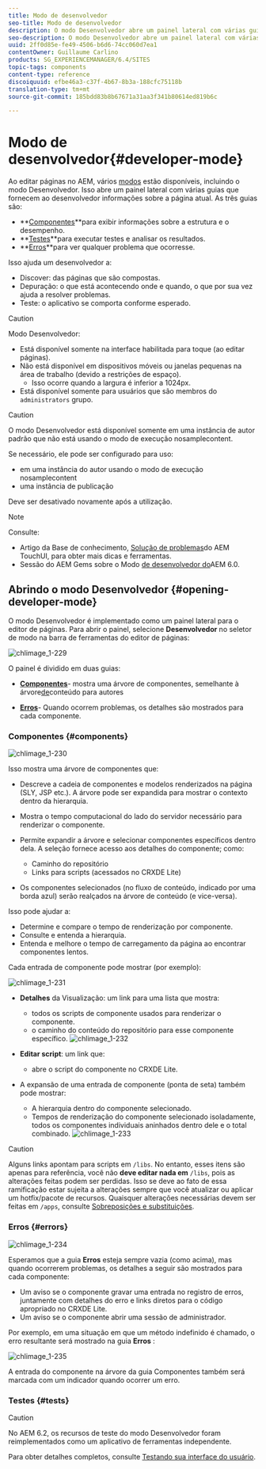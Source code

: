```yaml
---
title: Modo de desenvolvedor
seo-title: Modo de desenvolvedor
description: O modo Desenvolvedor abre um painel lateral com várias guias que fornecem ao desenvolvedor informações sobre a página atual
seo-description: O modo Desenvolvedor abre um painel lateral com várias guias que fornecem ao desenvolvedor informações sobre a página atual
uuid: 2ff0d85e-fe49-4506-b6d6-74cc060d7ea1
contentOwner: Guillaume Carlino
products: SG_EXPERIENCEMANAGER/6.4/SITES
topic-tags: components
content-type: reference
discoiquuid: efbe46a3-c37f-4b67-8b3a-188cfc75118b
translation-type: tm+mt
source-git-commit: 185bdd83b8b67671a31aa3f341b80614ed819b6c

---
```



# Modo de desenvolvedor{#developer-mode}

Ao editar páginas no AEM, vários [modos](/help/sites-authoring/author-environment-tools.md#page-modes) estão disponíveis, incluindo o modo Desenvolvedor. Isso abre um painel lateral com várias guias que fornecem ao desenvolvedor informações sobre a página atual. As três guias são:

* **[Componentes](#components)**para exibir informações sobre a estrutura e o desempenho.
* **[Testes](#tests)**para executar testes e analisar os resultados.
* **[Erros](#errors)**para ver qualquer problema que ocorresse.

Isso ajuda um desenvolvedor a:

* Discover: das páginas que são compostas.
* Depuração: o que está acontecendo onde e quando, o que por sua vez ajuda a resolver problemas.
* Teste: o aplicativo se comporta conforme esperado.

>[!CAUTION]
>
>Modo Desenvolvedor:
>
>* Está disponível somente na interface habilitada para toque (ao editar páginas).
>* Não está disponível em dispositivos móveis ou janelas pequenas na área de trabalho (devido a restrições de espaço).
   >   * Isso ocorre quando a largura é inferior a 1024px.
>* Está disponível somente para usuários que são membros do `administrators` grupo.


>[!CAUTION]
>
>O modo Desenvolvedor está disponível somente em uma instância de autor padrão que não está usando o modo de execução nosamplecontent.
>
>Se necessário, ele pode ser configurado para uso:
>
>* em uma instância do autor usando o modo de execução nosamplecontent
>* uma instância de publicação
>
>
Deve ser desativado novamente após a utilização.

>[!NOTE]
>
>Consulte:
>
>* Artigo da Base de conhecimento, [Solução de problemas](https://helpx.adobe.com/experience-manager/kb/troubleshooting-aem-touchui-issues.html)do AEM TouchUI, para obter mais dicas e ferramentas.
>* Sessão do AEM Gems sobre o Modo [de desenvolvedor do](https://docs.adobe.com/content/ddc/en/gems/aem-6-0-developer-mode.html)AEM 6.0.


## Abrindo o modo Desenvolvedor {#opening-developer-mode}

O modo Desenvolvedor é implementado como um painel lateral para o editor de páginas. Para abrir o painel, selecione **Desenvolvedor** no seletor de modo na barra de ferramentas do editor de páginas:

![chlimage_1-229](assets/chlimage_1-229.png)

O painel é dividido em duas guias:

* **[Componentes](/help/sites-developing/developer-mode.md#components)**- mostra uma árvore de componentes, semelhante à árvore[de](/help/sites-authoring/author-environment-tools.md#content-tree)conteúdo para autores

* **[Erros](/help/sites-developing/developer-mode.md#errors)**- Quando ocorrem problemas, os detalhes são mostrados para cada componente.

### Componentes {#components}

![chlimage_1-230](assets/chlimage_1-230.png)

Isso mostra uma árvore de componentes que:

* Descreve a cadeia de componentes e modelos renderizados na página (SLY, JSP etc.). A árvore pode ser expandida para mostrar o contexto dentro da hierarquia.
* Mostra o tempo computacional do lado do servidor necessário para renderizar o componente.
* Permite expandir a árvore e selecionar componentes específicos dentro dela. A seleção fornece acesso aos detalhes do componente; como:

   * Caminho do repositório
   * Links para scripts (acessados no CRXDE Lite)

* Os componentes selecionados (no fluxo de conteúdo, indicado por uma borda azul) serão realçados na árvore de conteúdo (e vice-versa).

Isso pode ajudar a:

* Determine e compare o tempo de renderização por componente.
* Consulte e entenda a hierarquia.
* Entenda e melhore o tempo de carregamento da página ao encontrar componentes lentos.

Cada entrada de componente pode mostrar (por exemplo):

![chlimage_1-231](assets/chlimage_1-231.png)

* **Detalhes** da Visualização: um link para uma lista que mostra:

   * todos os scripts de componente usados para renderizar o componente.
   * o caminho do conteúdo do repositório para esse componente específico.
   ![chlimage_1-232](assets/chlimage_1-232.png)

* **Editar script**: um link que:

   * abre o script do componente no CRXDE Lite.

* A expansão de uma entrada de componente (ponta de seta) também pode mostrar:

   * A hierarquia dentro do componente selecionado.
   * Tempos de renderização do componente selecionado isoladamente, todos os componentes individuais aninhados dentro dele e o total combinado.
   ![chlimage_1-233](assets/chlimage_1-233.png)

>[!CAUTION]
>
>Alguns links apontam para scripts em `/libs`. No entanto, esses itens são apenas para referência, você não **deve editar nada em** `/libs`, pois as alterações feitas podem ser perdidas. Isso se deve ao fato de essa ramificação estar sujeita a alterações sempre que você atualizar ou aplicar um hotfix/pacote de recursos. Quaisquer alterações necessárias devem ser feitas em `/apps`, consulte [Sobreposições e substituições](/help/sites-developing/overlays.md).

### Erros {#errors}

![chlimage_1-234](assets/chlimage_1-234.png)

Esperamos que a guia **Erros** esteja sempre vazia (como acima), mas quando ocorrerem problemas, os detalhes a seguir são mostrados para cada componente:

* Um aviso se o componente gravar uma entrada no registro de erros, juntamente com detalhes do erro e links diretos para o código apropriado no CRXDE Lite.
* Um aviso se o componente abrir uma sessão de administrador.

Por exemplo, em uma situação em que um método indefinido é chamado, o erro resultante será mostrado na guia **Erros** :

![chlimage_1-235](assets/chlimage_1-235.png)

A entrada do componente na árvore da guia Componentes também será marcada com um indicador quando ocorrer um erro.

### Testes {#tests}

>[!CAUTION]
>
>No AEM 6.2, os recursos de teste do modo Desenvolvedor foram reimplementados como um aplicativo de ferramentas independente.
>
>Para obter detalhes completos, consulte [Testando sua interface do usuário](/help/sites-developing/hobbes.md).
